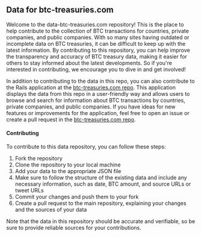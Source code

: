 ## Data for btc-treasuries.com
Welcome to the data-btc-treasuries.com repository! This is the place to help contribute to the collection of BTC transactions for countries, private companies, and public companies. With so many sites having outdated or incomplete data on BTC treasuries, it can be difficult to keep up with the latest information. By contributing to this repository, you can help improve the transparency and accuracy of BTC treasury data, making it easier for others to stay informed about the latest developments. So if you're interested in contributing, we encourage you to dive in and get involved!

In addition to contributing to the data in this repo, you can also contribute to the Rails application at the [btc-treasuries.com repo](https://github.com/baxter2/btc-treasuries.com). This application displays the data from this repo in a user-friendly way and allows users to browse and search for information about BTC transactions by countries, private companies, and public companies. If you have ideas for new features or improvements for the application, feel free to open an issue or create a pull request in the [btc-treasuries.com repo](https://github.com/baxter2/btc-treasuries.com).

#### Contributing
To contribute to this data repository, you can follow these steps:
1. Fork the repository
1. Clone the repository to your local machine
1. Add your data to the appropriate JSON file
1. Make sure to follow the structure of the existing data and include any necessary information, such as date, BTC amount, and source URLs or tweet URLs
1. Commit your changes and push them to your fork
1. Create a pull request to the main repository, explaining your changes and the sources of your data

Note that the data in this repository should be accurate and verifiable, so be sure to provide reliable sources for your contributions.
